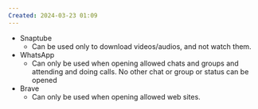 ```yaml
---
Created: 2024-03-23 01:09
---
```

- Snaptube
	- Can be used only to download videos/audios, and not watch them.
- WhatsApp
	- Can only be used when opening allowed chats and groups and attending and doing calls. No other chat or group or status can be opened
- Brave
	- Can only be used when opening allowed web sites.
